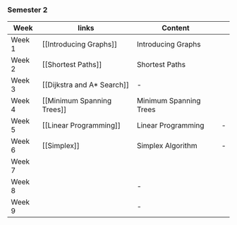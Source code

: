 ### Semester 2

| Week   | links                                                                       | Content                                                           |     |
| ------ | ----------------------------------------------------------------------------------------------------------------------------- | ----------------------------------------------------------------- | --- |
| Week 1 | [[Introducing Graphs]]                                                                                                              | Introducing Graphs                                                                 |     |
| Week 2 | [[Shortest Paths]]                  | Shortest Paths |     |
| Week 3 | [[Dijkstra and A* Search]]| -                                                                 |     |
| Week 4 | [[Minimum Spanning Trees]] | Minimum Spanning Trees               |     |
| Week 5 | [[Linear Programming]] | Linear Programming                                                                   | -                                                                 |     |
| Week 6 | [[Simplex]] | Simplex Algorithm                                                                                                | -                                                                 |     |
| Week 7 |                                                                                                           |                                                                   |     |
| Week 8 |                                                                                           | -                                                                 |     |
| Week 9 |                                                                                          | -                                                                 |     |
